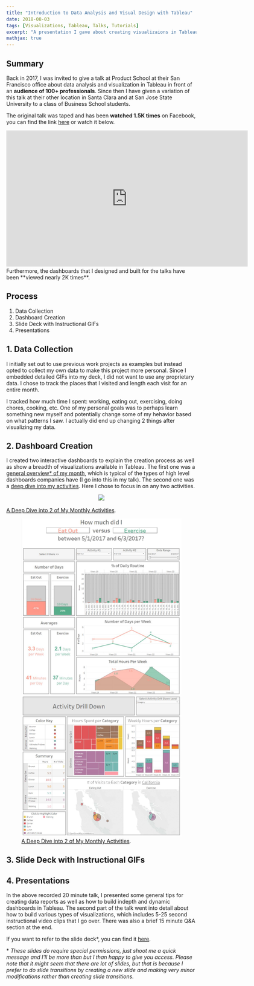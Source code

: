 ```yaml
---
title: "Introduction to Data Analysis and Visual Design with Tableau"
date: 2018-08-03
tags: [Visualizations, Tableau, Talks, Tutorials]
excerpt: "A presentation I gave about creating visualizaions in Tableau."
mathjax: true
---
```

## Summary

Back in 2017, I was invited to give a talk at Product School at their San Francisco office about data analysis and visualization in Tableau in front of an **audience of 100+ professionals**. Since then I have given a variation of this talk at their other location in Santa Clara and at San Jose State University to a class of Business School students.

The original talk was taped and has been **watched 1.5K times** on Facebook, you can find the link [here](https://www.facebook.com/productschool/videos/1899646390253735/) or watch it below.

<iframe width="640" height="360" src="https://www.youtube.com/embed/JZ1rGCAcQC0?controls=0&showinfo=0" frameborder="0" allowfullscreen></iframe>
<br />
Furthermore, the dashboards that I designed and built for the talks have been **viewed nearly 2K times**. 

## Process
1. Data Collection
2. Dashboard Creation
3. Slide Deck with Instructional GIFs
4. Presentations

## 1. Data Collection
I initially set out to use previous work projects as examples but instead opted to collect my own data to make this project more personal. Since I embedded detailed GIFs into my deck, I did not want to use any proprietary data. I chose to track the places that I visited and length each visit for an entire month. 

I tracked how much time I spent: working, eating out, exercising, doing chores, cooking, etc. One of my personal goals was to perhaps learn something new myself and potentially change some of my hehavior based on what patterns I saw. I actually did end up changing 2 things after visualizing my data.

## 2. Dashboard Creation 
I created two interactive dashboards to explain the creation process as well as show a breadth of visualizations available in Tableau. The first one was a [general overview* of my month](https://public.tableau.com/profile/paula#!/vizhome/GuesstheUnderlyingDataexposed/SampleReport), which is typical of the types of high level dashboards companies have (I go into this in my talk). The second one was a [deep dive into my activities](https://public.tableau.com/profile/paula#!/vizhome/WhatdidIdoinMay2017/Activity1vsActivity2). Here I chose to focus in on any two activities.  

<p align="center">
  <img width="400" src="{{ site.url }}{{ site.baseurl }}/images/tableau-visual/drill-down-part1&2.JPG">
  <figcaption><a href="https://public.tableau.com/profile/paula#!/vizhome/WhatdidIdoinMay2017/Activity1vsActivity2" title="A Deep Dive into 2 of My Monthly Activities">A Deep Dive into 2 of My Monthly Activities</a>.</figcaption>
</p>

<figure class="half">
    <a href="/images/tableau-visual/drill-down-part1.JPG"><img src="/images/tableau-visual/drill-down-part1.JPG"></a>
    <a href="/images/tableau-visual/drill-down-part2.JPG"><img src="/images/tableau-visual/drill-down-part2.JPG"></a>
<figcaption><a href="https://public.tableau.com/profile/paula#!/vizhome/WhatdidIdoinMay2017/Activity1vsActivity2" title="A Deep Dive into 2 of My Monthly Activities">A Deep Dive into 2 of My Monthly Activities</a>.</figcaption></figure>

## 3. Slide Deck with Instructional GIFs



## 4. Presentations

In the above recorded 20 minute talk, I presented some general tips for creating data reports as well as how to build indepth and dynamic dashboards in Tableau. The second part of the talk went into detail about how to build various types of visualizations, which includes 5-25 second instructional video clips that I go over. There was also a brief 15 minute Q&A section at the end.



If you want to refer to the slide deck*, you can find it [here](https://docs.google.com/presentation/d/1gv3b7p3a1bHBarQ5hTVK3Cf_Q9sbgXFxPpXZXR2S3NU/edit#slide=id.gc6f8954bc_0_53). 

\* *These slides do require special permissions, just shoot me a quick message and I'll be more than but I than happy to give you access. Please note that it might seem that there are lot of slides, but that is because I prefer to do slide transitions by creating a new slide and making very minor modifications rather than creating slide transitions.* 
